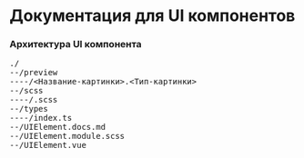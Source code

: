 # Документация для UI компонентов

### Архитектура UI компонента

<pre>
./
--/preview
----/<Название-картинки>.<Тип-картинки>
--/scss
----/<scss-filename>.scss
--/types
----/index.ts
--/UIElement.docs.md
--/UIElement.module.scss
--/UIElement.vue
</pre>
